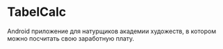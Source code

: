 # TabelCalc

Android приложение для натурщиков академии художеств, в котором можно посчитать свою заработную плату.
